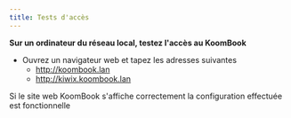 ```yaml
---
title: Tests d'accès
---
```


**Sur un ordinateur du réseau local, testez l'accès au KoomBook**  
- Ouvrez un navigateur web et tapez les adresses suivantes
  - http://koombook.lan
  - http://kiwix.koombook.lan

Si le site web KoomBook s'affiche correctement la configuration effectuée est fonctionnelle